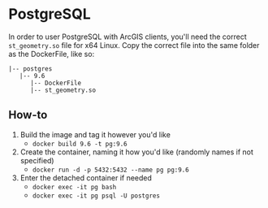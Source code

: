 # PostgreSQL

In order to user PostgreSQL with ArcGIS clients, you'll need the correct `st_geometry.so` file for x64 Linux. Copy the correct file into the same folder as the DockerFile, like so:

```
|-- postgres
   |-- 9.6
      |-- DockerFile
      |-- st_geometry.so
```

## How-to

1. Build the image and tag it however you'd like
   - `docker build 9.6 -t pg:9.6`
2. Create the container, naming it how you'd like (randomly names if not specified)
   - `docker run -d -p 5432:5432 --name pg pg:9.6`
3. Enter the detached container if needed
   - `docker exec -it pg bash`
   - `docker exec -it pg psql -U postgres`
